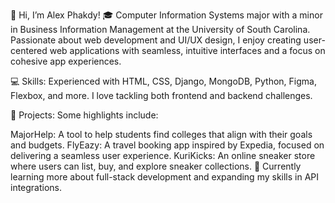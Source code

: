 👋 Hi, I’m Alex Phakdy!
🎓 Computer Information Systems major with a minor in Business Information Management at the University of South Carolina. Passionate about web development and UI/UX design, I enjoy creating user-centered web applications with seamless, intuitive interfaces and a focus on cohesive app experiences.

💻 Skills: Experienced with HTML, CSS, Django, MongoDB, Python, Figma, Flexbox, and more. I love tackling both frontend and backend challenges.

🚀 Projects: Some highlights include:

MajorHelp: A tool to help students find colleges that align with their goals and budgets.
FlyEazy: A travel booking app inspired by Expedia, focused on delivering a seamless user experience.
KuriKicks: An online sneaker store where users can list, buy, and explore sneaker collections.
🌱 Currently learning more about full-stack development and expanding my skills in API integrations.
